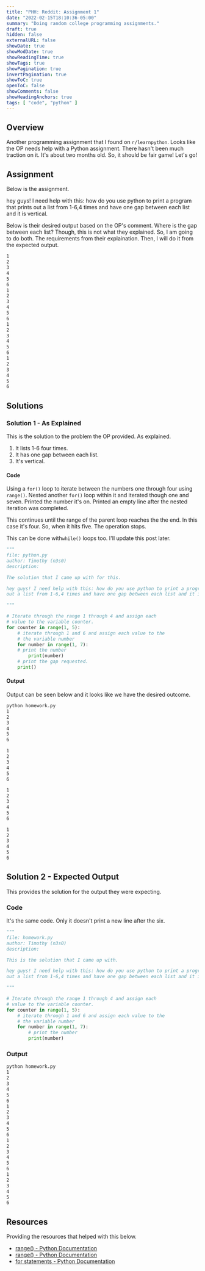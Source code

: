 ```yaml
---
title: "PHH: Reddit: Assignment 1"
date: "2022-02-15T18:10:36-05:00"
summary: "Doing random college programming assignments."
draft: true
hidden: false
externalURL: false
showDate: true
showModDate: true
showReadingTime: true
showTags: true
showPagination: true
invertPagination: true
showToC: true
openToC: false
showComments: false
showHeadingAnchors: true
tags: [ "code", "python" ]
---
```


## Overview

Another programming assignment that I found on ```r/learnpython```. 
Looks like the OP needs help with a Python assignment. There hasn't 
been much traction on it. It's about two months old. So, it should 
be fair game! Let's go!

## Assignment

Below is the assignment.

hey guys! I need help with this: how do you use python to print a 
program that prints out a list from 1-6,4 times and have one gap 
between each list and it is vertical.

Below is their desired output based on the OP's comment. Where is the 
gap between each list? Though, this is not what they explained. So, I 
am going to do both. The requirements from their explaination. Then, 
I will do it from the expected output.

```sh
1
2
3
4
5
6
1
2
3
4
5
6
1
2
3
4
5
6
1
2
3
4
5
6
```

## Solutions

### Solution 1 - As Explained

This is the solution to the problem the OP provided. As explained.

1. It lists 1-6 four times.
2. It has one gap between each list.
3. It's vertical. 

#### Code

Using a ```for()``` loop to iterate between the numbers one through 
four using ```range()```. Nested another ```for()``` loop within it and 
iterated though one and seven. Printed the number it's on. Printed an 
empty line after the nested iteration was completed.

This continues until the range of the parent loop reaches the the end. In 
this case it's four. So, when it hits five. The operation stops.

This can be done with```while()``` loops too. I'll update this post
later.

```python
"""
file: python.py
author: Timothy (n3s0)
description:

The solution that I came up with for this.

hey guys! I need help with this: how do you use python to print a program that prints 
out a list from 1-6,4 times and have one gap between each list and it is vertical.

"""

# Iterate through the range 1 through 4 and assign each
# value to the variable counter. 
for counter in range(1, 5):
    # iterate through 1 and 6 and assign each value to the
    # the variable number
    for number in range(1, 7):
	# print the number
        print(number)
    # print the gap requested.
    print()

```

#### Output

Output can be seen below and it looks like we have the desired outcome.

```sh
python homework.py
1
2
3
4
5
6

1
2
3
4
5
6

1
2
3
4
5
6

1
2
3
4
5
6

```

## Solution 2 - Expected Output

This provides the solution for the output they were expecting.

### Code

It's the same code. Only it doesn't print a new line after the six.

```python
"""
file: homework.py
author: Timothy (n3s0)
description:

This is the solution that I came up with.

hey guys! I need help with this: how do you use python to print a program that prints
out a list from 1-6,4 times and have one gap between each list and it is vertical.

"""

# Iterate through the range 1 through 4 and assign each
# value to the variable counter. 
for counter in range(1, 5):
    # iterate through 1 and 6 and assign each value to the
    # the variable number
    for number in range(1, 7):
        # print the number
        print(number)
```

### Output

```sh
python homework.py 
1
2
3
4
5
6
1
2
3
4
5
6
1
2
3
4
5
6
1
2
3
4
5
6
```

## Resources

Providing the resources that helped with this below.

- [range() - Python Documentation](https://docs.python.org/3/library/functions.html#func-range)
- [range() - Python Documentation](https://docs.python.org/3/library/stdtypes.html#range)
- [for statements - Python Documentation](https://docs.python.org/3/tutorial/controlflow.html#for-statements)

